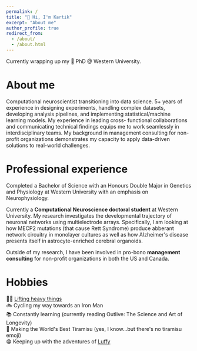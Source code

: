 ```yaml
---
permalink: /
title: "👋 Hi, I'm Kartik"
excerpt: "About me"
author_profile: true
redirect_from: 
  - /about/
  - /about.html
---
```


Currently wrapping up my 🧠 PhD @ Western University.

About me
======
Computational neuroscientist transitioning into data science. 5+ years of experience in designing experiments, handling complex datasets, developing analysis pipelines, and implementing statistical/machine learning models. My experience in leading cross- functional collaborations and communicating technical findings equips me to work seamlessly in interdisciplinary teams. My background in management consulting for non-profit organizations demonstrates my capacity to apply data-driven solutions to real-world challenges.

Professional experience
======
Completed a Bachelor of Science with an Honours Double Major in Genetics and Physiology at Western University with an emphasis on Neurophysiology.

Currently a **Computational Neuroscience doctoral student** at Western University. My research investigates the developmental trajectory of neuronal networks using  multielectrode arrays. Specifically, I am looking at how MECP2 mutations (that cause Rett Syndrome) produce abberant network circuitry in monolayer cultures as well as how Alzheimer's disease presents itself in astrocyte-enriched cerebral organoids.

Outside of my research, I have been involved in pro-bono **management consulting** for non-profit organizations in both the US and Canada.

Hobbies
======
💪🏽 [Lifting heavy things](https://www.youtube.com/watch?v=GuIlVmL0KBc&list=PLTjllZp4uE3l5TqwPOoGT_XvSBVgp2JEO)\
🚲 Cycling my way towards an Iron Man\
📚 Constantly learning (currently reading Outlive: The Science and Art of Longevity)\
🍰 Making the World's Best Tiramisu (yes, I know...but there's no tiramisu emoji)\
😁 Keeping up with the adventures of [Luffy](https://www.youtube.com/watch?v=AfZmNBonIeI)

